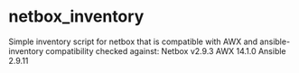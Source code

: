 # netbox_inventory
Simple inventory script for netbox that is compatible with AWX and ansible-inventory
compatibility checked against:
Netbox v2.9.3
AWX 14.1.0
Ansible 2.9.11
